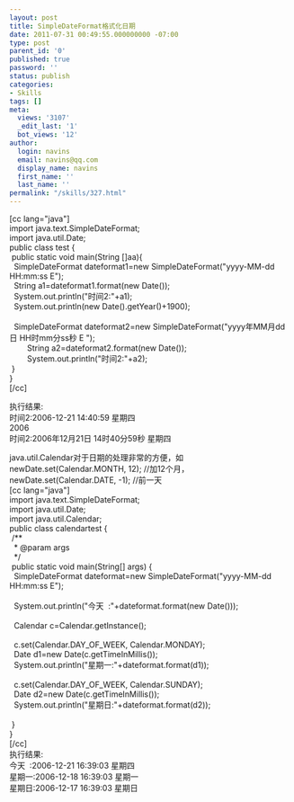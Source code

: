 ```yaml
---
layout: post
title: SimpleDateFormat格式化日期
date: 2011-07-31 00:49:55.000000000 -07:00
type: post
parent_id: '0'
published: true
password: ''
status: publish
categories:
- Skills
tags: []
meta:
  views: '3107'
  _edit_last: '1'
  bot_views: '12'
author:
  login: navins
  email: navins@qq.com
  display_name: navins
  first_name: ''
  last_name: ''
permalink: "/skills/327.html"
---
```

[cc lang="java"]  
import java.text.SimpleDateFormat;  
import java.util.Date;  
public class test {  
&nbsp;public static void main(String []aa){  
&nbsp;&nbsp;SimpleDateFormat dateformat1=new SimpleDateFormat("yyyy-MM-dd HH:mm:ss E");  
&nbsp;&nbsp;String a1=dateformat1.format(new Date());  
&nbsp;&nbsp;System.out.println("时间2:"+a1);  
&nbsp;&nbsp;System.out.println(new Date().getYear()+1900);  
&nbsp;&nbsp;  
&nbsp;&nbsp;SimpleDateFormat dateformat2=new SimpleDateFormat("yyyy年MM月dd日 HH时mm分ss秒 E ");&nbsp;&nbsp;&nbsp;  
&nbsp;&nbsp;&nbsp;&nbsp;&nbsp;&nbsp;&nbsp; String a2=dateformat2.format(new Date());  
&nbsp;&nbsp;&nbsp;&nbsp;&nbsp;&nbsp;&nbsp; System.out.println("时间2:"+a2);&nbsp;  
&nbsp;}  
}  
[/cc]

执行结果:  
时间2:2006-12-21 14:40:59 星期四  
2006  
时间2:2006年12月21日 14时40分59秒 星期四  
<!--more-->

java.util.Calendar对于日期的处理非常的方便，如newDate.set(Calendar.MONTH, 12); //加12个月，newDate.set(Calendar.DATE, -1); //前一天  
[cc lang="java"]  
import java.text.SimpleDateFormat;  
import java.util.Date;  
import java.util.Calendar;  
public class calendartest {  
&nbsp;/\*\*  
&nbsp; \* @param args  
&nbsp; \*/  
&nbsp;public static void main(String[] args) {  
&nbsp;&nbsp;SimpleDateFormat dateformat=new SimpleDateFormat("yyyy-MM-dd HH:mm:ss E");  
&nbsp;&nbsp;  
&nbsp;&nbsp;System.out.println("今天&nbsp; :"+dateformat.format(new Date()));  
&nbsp;&nbsp;  
&nbsp;&nbsp;Calendar c=Calendar.getInstance();&nbsp;&nbsp;  
&nbsp;&nbsp;  
&nbsp;&nbsp;c.set(Calendar.DAY\_OF\_WEEK, Calendar.MONDAY);  
&nbsp;&nbsp;Date d1=new Date(c.getTimeInMillis());  
&nbsp;&nbsp;System.out.println("星期一:"+dateformat.format(d1));  
&nbsp;&nbsp;  
&nbsp;&nbsp;c.set(Calendar.DAY\_OF\_WEEK, Calendar.SUNDAY);  
&nbsp;&nbsp;Date d2=new Date(c.getTimeInMillis());  
&nbsp;&nbsp;System.out.println("星期日:"+dateformat.format(d2));&nbsp;&nbsp;  
&nbsp;&nbsp;  
&nbsp;}  
}  
[/cc]  
执行结果:  
今天&nbsp; :2006-12-21 16:39:03 星期四  
星期一:2006-12-18 16:39:03 星期一  
星期日:2006-12-17 16:39:03 星期日

